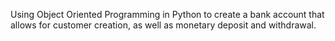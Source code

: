  Using Object Oriented Programming in Python to create a bank account that allows for customer creation, as well as monetary deposit and withdrawal.
